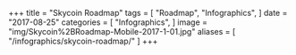 +++
title = "Skycoin Roadmap"
tags = [
    "Roadmap",
    "Infographics",
]
date = "2017-08-25"
categories = [
    "Infographics",
]
image = "img/Skycoin%2BRoadmap-Mobile-2017-1-01.jpg"
aliases = [
	"/infographics/skycoin-roadmap/"
]
+++

